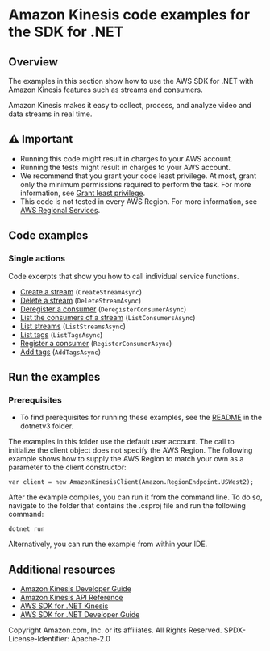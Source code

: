 # Amazon Kinesis code examples for the SDK for .NET

## Overview

The examples in this section show how to use the AWS SDK for .NET with Amazon Kinesis features such as streams and consumers.

Amazon Kinesis makes it easy to collect, process, and analyze video and data streams in real time.

## ⚠️ Important
* Running this code might result in charges to your AWS account.
* Running the tests might result in charges to your AWS account.
* We recommend that you grant your code least privilege. At most, grant only the minimum permissions required to perform the task. For more information, see [Grant least privilege](https://docs.aws.amazon.com/IAM/latest/UserGuide/best-practices.html#grant-least-privilege).
* This code is not tested in every AWS Region. For more information, see [AWS Regional Services](https://aws.amazon.com/about-aws/global-infrastructure/regional-product-services).

## Code examples

### Single actions
Code excerpts that show you how to call individual service functions.

- [Create a stream](CreateStreamExample/CreateStreamExample/CreateStream.cs) (`CreateStreamAsync`)
- [Delete a stream](DeleteStreamExample/DeleteStreamExample/DeleteStream.cs) (`DeleteStreamAsync`)
- [Deregister a consumer](DeregisterConsumerExample/DeregisterConsumerExample/DeregisterConsumer.cs) (`DeregisterConsumerAsync`)
- [List the consumers of a stream](ListConsumersExample/ListConsumersExample/ListConsumers.cs) (`ListConsumersAsync`)
- [List streams](ListStreamsExample/ListStreamsExample/ListStreams.cs) (`ListStreamsAsync`)
- [List tags](ListTagsExample/ListTagsExample/ListTags.cs) (`ListTagsAsync`)
- [Register a consumer](RegisterConsumerExample/RegisterConsumerExample/RegisterConsumer.cs) (`RegisterConsumerAsync`)
- [Add tags](TagStreamExample/TagStreamExample/TagStream.cs) (`AddTagsAsync`)

## Run the examples

### Prerequisites
* To find prerequisites for running these examples, see the
  [README](../README.md#Prerequisites) in the dotnetv3 folder.

The examples in this folder use the default user account. The call to
initialize the client object does not specify the AWS Region. The following
example shows how to supply the AWS Region to match your own as a
parameter to the client constructor:

```
var client = new AmazonKinesisClient(Amazon.RegionEndpoint.USWest2);
```

After the example compiles, you can run it from the command line. To do so,
navigate to the folder that contains the .csproj file and run the following
command:

```
dotnet run
```

Alternatively, you can run the example from within your IDE.

## Additional resources
* [Amazon Kinesis Developer Guide](https://docs.aws.amazon.com/streams/latest/dev/introduction.html)
* [Amazon Kinesis API Reference](https://docs.aws.amazon.com/kinesis/latest/APIReference/Welcome.html)
* [AWS SDK for .NET Kinesis](https://docs.aws.amazon.com/sdkfornet/v3/apidocs/items/Kinesis/NKinesis.html)
* [AWS SDK for .NET Developer Guide](https://docs.aws.amazon.com/sdk-for-net/v3/developer-guide/welcome.html)

Copyright Amazon.com, Inc. or its affiliates. All Rights Reserved. SPDX-License-Identifier: Apache-2.0

